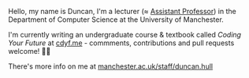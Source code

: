Hello, my name is Duncan, I'm a lecturer (≈ [Assistant Professor](https://en.wikipedia.org/wiki/Assistant_professor)) in the Department of Computer Science at the University of Manchester. 

I'm currently writing an undergraduate course & textbook called *Coding Your Future* at [cdyf.me](https://www.cdyf.me/) - commments, contributions and pull requests welcome! 👨‍💻

There's more info on me at [manchester.ac.uk/staff/duncan.hull](https://personalpages.manchester.ac.uk/staff/duncan.hull/)

